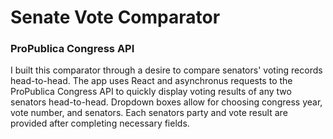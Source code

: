 # Senate Vote Comparator

### ProPublica Congress API

I built this comparator through a desire to compare senators' voting records head-to-head. The app uses React and asynchronus requests to the ProPublica Congress API to quickly display voting results of any two senators head-to-head. Dropdown boxes allow for choosing congress year, vote number, and senators. Each senators party and vote result are provided after completing necessary fields.
